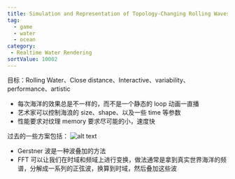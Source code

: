 ```yaml
---
title: Simulation and Representation of Topology-Changing Rolling Waves for Massive Open Ocean Games
tag:
  - game
  - water
  - ocean
category:
 - Realtime Water Rendering
sortValue: 10002
---
```


目标：Rolling Water、Close distance、Interactive、variability、performance、artistic

- 每次海洋的效果总是不一样的，而不是一个静态的 loop 动画一直播
- 艺术家可以控制海浪的 size、shape、以及一些 time 等参数
- 性能要求对纹理 memory 要求尽可能的小，速度快

过去的一些方案包括：
![alt text](image.png)

- Gerstner 波是一种波叠加的方法
- FFT 可以让我们在时域和频域上进行变换，做法通常是拿到真实世界海洋的频谱，分解成一系列的正弦波，换算到时域，然后叠加这些波
